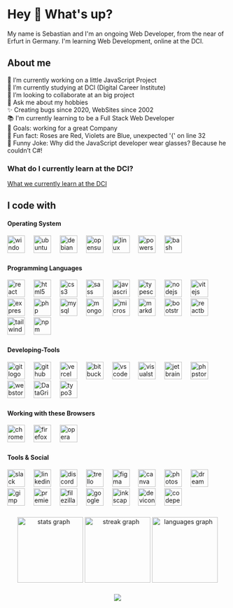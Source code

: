 # Hey 👋 What's up?

My name is Sebastian and I'm an ongoing Web Developer, from the near of Erfurt in Germany. I'm learning Web Development, online at the DCI.

## About me

🔭 I’m currently working on a little JavaScript Project  
🌱 I’m currently studying at DCI (Digital Career Institute)  
👯 I’m looking to collaborate at an big project  
💬 Ask me about my hobbies  
✨ Creating bugs since 2020, WebSites since 2002  
📚 I'm currently learning to be a Full Stack Web Developer  
🎯 Goals: working for a great Company  
🎲 Fun fact: Roses are Red, Violets are Blue, unexpected '{' on line 32  
🎊 Funny Joke: Why did the JavaScript developer wear glasses? Because he couldn’t C#!

### What do I currently learn at the DCI?

[What we currently learn at the DCI](learn_at_dci.md "What we currently learn at DCI")

## I code with

#### Operating System

<div align="left">
  <img src="https://cdn.jsdelivr.net/gh/devicons/devicon@latest/icons/windows11/windows11-original.svg" height="40" alt="windows11 logo" title="Microsoft Windows 7/8/10/11 + Server 2012/2016/2019"  />
  <img width="12" />
  <img src="https://cdn.simpleicons.org/ubuntu/E95420" height="40" alt="ubuntu logo" alt="ubuntu logo" title="Ubuntu, Zorin + andere Distro's" />
  <img width="12" />
  <img src="https://cdn.jsdelivr.net/gh/devicons/devicon/icons/debian/debian-original.svg" height="40" alt="debian logo" title="Debian" />
  <img width="12" />
  <img src="https://cdn.jsdelivr.net/gh/devicons/devicon/icons/opensuse/opensuse-original.svg" height="40" alt="opensuse logo" title="OpenSuse"  />
  <img width="12" />
  <img src="https://cdn.jsdelivr.net/gh/devicons/devicon/icons/linux/linux-original.svg" height="40" alt="linux logo" title="Linux UI+CLI/Terminal"  />  
  <img width="12" />
  <img src="https://cdn.jsdelivr.net/gh/devicons/devicon@latest/icons/powershell/powershell-original.svg" height="40" alt="powershell logo" title="Microsoft Windows PowerShell 7"  />
  <img width="12" />
  <img src="https://cdn.simpleicons.org/gnubash/4EAA25" height="40" alt="bash logo" title="Linux Bash (Terminal)" />
</div>

###

#### Programming Languages

<div align="left">

<img src="https://cdn.jsdelivr.net/gh/devicons/devicon/icons/react/react-original.svg" height="40" alt="react logo"  />
<img width="12" />
<!--   <img src="https://cdn.jsdelivr.net/gh/devicons/devicon/icons/csharp/csharp-original.svg" height="40" alt="csharp logo"  /> -->
<!--  <img width="12" /> -->
  <img src="https://cdn.jsdelivr.net/gh/devicons/devicon/icons/html5/html5-original.svg" height="40" alt="html5 logo" title="HTML 5"  />
  <img width="12" />
  <img src="https://cdn.jsdelivr.net/gh/devicons/devicon/icons/css3/css3-original.svg" height="40" alt="css3 logo" title="CSS 3" />
    <img width="12" />
  <img src="https://cdn.jsdelivr.net/gh/devicons/devicon/icons/sass/sass-original.svg" height="40" alt="sass logo" title="SASS / SCSS"  />
  <img width="12" />
  <img src="https://cdn.jsdelivr.net/gh/devicons/devicon/icons/javascript/javascript-original.svg" height="40" alt="javascript logo" title="JavaScript" />
  <img width="12" />
  <img src="https://cdn.jsdelivr.net/gh/devicons/devicon/icons/typescript/typescript-original.svg" height="40" alt="typescript logo" title="TypeScript" />
  <img width="12" />
  <img src="https://cdn.jsdelivr.net/gh/devicons/devicon/icons/nodejs/nodejs-original.svg" height="40" alt="nodejs logo" title="Node.JS" />
  <img width="12" />
  <img src="https://cdn.jsdelivr.net/gh/devicons/devicon@latest/icons/vitejs/vitejs-original.svg" height="40" alt="vitejs logo" title="Vite.JS" />
  <img width="12" />
  <img src="https://cdn.jsdelivr.net/gh/devicons/devicon@latest/icons/express/express-original.svg" height="40" alt="expressjs logo" title="express.JS"  />
  <img width="12" />
  <img src="https://cdn.jsdelivr.net/gh/devicons/devicon@latest/icons/php/php-original.svg" height="40" alt="php logo" title="PHP 8" />
  <img width="12" />
  <img src="https://cdn.jsdelivr.net/gh/devicons/devicon/icons/mysql/mysql-original.svg" height="40" alt="mysql logo" title="MySQL" />
  <img width="12" />
  <img src="https://cdn.jsdelivr.net/gh/devicons/devicon@latest/icons/mongodb/mongodb-original.svg"  height="40" alt="mongodb logo" title="MongoDB"  />
  <img width="12" />
  <img src="https://cdn.jsdelivr.net/gh/devicons/devicon@latest/icons/microsoftsqlserver/microsoftsqlserver-original.svg"  height="40" alt="microsoftsqlserver logo" title="Microsoft SQL Server"  />
  <img width="12" />
  <img src="https://cdn.jsdelivr.net/gh/devicons/devicon/icons/markdown/markdown-original.svg" height="40" alt="markdown logo" title="MarkDown" />
  <img width="12" />
  <img src="https://cdn.jsdelivr.net/gh/devicons/devicon/icons/bootstrap/bootstrap-original.svg" height="40" alt="bootstrap logo" title="BootStrap 5"  />
  <img width="12" />
  <img src="https://cdn.jsdelivr.net/gh/devicons/devicon@latest/icons/reactbootstrap/reactbootstrap-original.svg"  height="40" alt="reactbootstrap logo" title="ReactBootStrap"  />
  <img width="12" />  
  <img src="https://cdn.simpleicons.org/tailwindcss/06B6D4" height="40" alt="tailwindcss logo" title="TailWind" />
  <img width="12" />
  <img src="https://cdn.jsdelivr.net/gh/devicons/devicon/icons/npm/npm-original-wordmark.svg" height="40" alt="npm logo" title="npm - Node Packet Manager" />
</div>

###

###

#### Developing-Tools

<div align="left">
  <img src="https://cdn.jsdelivr.net/gh/devicons/devicon/icons/git/git-original.svg" height="40" alt="git logo" title="Git / GitBash / Git for Windows" />
  <img width="12" />
  <img src="https://cdn.jsdelivr.net/gh/devicons/devicon@latest/icons/github/github-original.svg" height="40" alt="github logo" title="GitHub / GitHub Desktop"  />
  <img width="12" />
  <img src="https://cdn.jsdelivr.net/gh/devicons/devicon@latest/icons/vercel/vercel-original.svg"  height="40" alt="vercel logo" title="Vercel"  />
  <img width="12" />
  <img src="https://cdn.jsdelivr.net/gh/devicons/devicon/icons/bitbucket/bitbucket-original.svg" height="40" alt="bitbucket logo" title="BitBucket" />
  <img width="12" />
  <img src="https://cdn.jsdelivr.net/gh/devicons/devicon/icons/vscode/vscode-original.svg" height="40" alt="vscode logo" title="VSCode" />
  <img width="12" />
  <img src="https://cdn.jsdelivr.net/gh/devicons/devicon@latest/icons/visualstudio/visualstudio-original.svg"  height="40" alt="visualstudio logo" title="Microsoft Visual Studio Professional & Community"  />
  <img width="12" />
  <img src="https://cdn.jsdelivr.net/gh/devicons/devicon@latest/icons/jetbrains/jetbrains-original.svg" height="40" alt="jetbrains logo" title="JetBrains IDE"  />
  <img width="12" />
  <img src="https://cdn.jsdelivr.net/gh/devicons/devicon@latest/icons/phpstorm/phpstorm-original.svg" height="40" alt="phpstorm logo" title="JetBrains PHPStorm IDE"  />
  <img width="12" />
  <img src="https://cdn.jsdelivr.net/gh/devicons/devicon@latest/icons/webstorm/webstorm-original.svg" height="40" alt="webstorm logo" title="JetBrains WebStorm IDE" />
  <img width="12" />
  <img src="https://cdn.jsdelivr.net/gh/devicons/devicon@latest/icons/datagrip/datagrip-original.svg" height="40" alt="DataGrip logo" title="JetBrains DataGrip IDE" />
  <img width="12" />
  <img src="https://cdn.simpleicons.org/typo3/FF8700" height="40" alt="typo3 logo" title="Typo 3" />
  <!-- <img width="12" /> -->
    <!-- <img src="https://cdn.jsdelivr.net/gh/devicons/devicon/icons/hugo/hugo-original.svg" height="40" alt="hugo logo" title="Hugo"  /> -->
  </div>

###

#### Working with these Browsers

<div align="left">
  <img src="https://cdn.jsdelivr.net/gh/devicons/devicon/icons/chrome/chrome-original.svg" height="40" alt="chrome logo" title="Google Chrome" />
  <img width="12" />
  <img src="https://cdn.jsdelivr.net/gh/devicons/devicon/icons/firefox/firefox-original.svg" height="40" alt="firefox logo" title="Mozilla Firefox" />
  <img width="12" />
  <img src="https://cdn.jsdelivr.net/gh/devicons/devicon/icons/opera/opera-original.svg" height="40" alt="opera logo" title="Opera Browser" />
</div>

###

#### Tools & Social

<div align="left">
  <img src="https://cdn.jsdelivr.net/gh/devicons/devicon/icons/slack/slack-original.svg" height="40" alt="slack logo" title="Slack" />
  <img width="12" />
  <a href="https://www.linkedin.com/in/sebastian-peinelt-01b7524a" target="_blank">
  <img src="https://skillicons.dev/icons?i=linkedin" height="40" alt="linkedin logo" title="LinkedIn" /></a>
  <img width="12" />
  <img src="https://skillicons.dev/icons?i=discord" height="40" alt="discord logo" title="Discord // User: BulletStormXT" />
  <img width="12" />
  <img src="https://cdn.jsdelivr.net/gh/devicons/devicon@latest/icons/trello/trello-original.svg" height="40" alt="trello logo" title="Trello" />
  <img width="12" />
  <img src="https://cdn.jsdelivr.net/gh/devicons/devicon/icons/figma/figma-original.svg" height="40" alt="figma logo" title="Figma" />
  <img width="12" />
  <img src="https://cdn.jsdelivr.net/gh/devicons/devicon/icons/canva/canva-original.svg" height="40" alt="canva logo" title="Canva" />
  <img width="12" />
  <img src="https://cdn.jsdelivr.net/gh/devicons/devicon@latest/icons/photoshop/photoshop-original.svg" height="40" alt="photoshop logo" title="Adobe Photoshop" />
  <img width="12" />
  <img src="https://cdn.jsdelivr.net/gh/devicons/devicon@latest/icons/dreamweaver/dreamweaver-original.svg" height="40" alt="dreamweaver logo" title="Adobe DreamWeaver" />
  <img width="12" />  
  <img src="https://cdn.jsdelivr.net/gh/devicons/devicon/icons/gimp/gimp-original.svg" height="40" alt="gimp logo" title="GIMP - Gnu Image Manipulation Program" />
  <img width="12" />
  <img src="https://cdn.jsdelivr.net/gh/devicons/devicon@latest/icons/premierepro/premierepro-original.svg" height="40" alt="premierepro logo" title="Adobe Premiere Pro" />
  <img width="12" />
  <img src="https://cdn.jsdelivr.net/gh/devicons/devicon@latest/icons/filezilla/filezilla-original.svg" height="40" alt="filezilla logo" title="FileZilla (FTP/SFTP)" />
  <img width="12" />
  <img src="https://cdn.jsdelivr.net/gh/devicons/devicon/icons/google/google-original.svg" height="40" alt="google logo" title="Google" />
  <img width="12" />
  <img src="https://cdn.jsdelivr.net/gh/devicons/devicon/icons/inkscape/inkscape-original.svg" height="40" alt="inkscape logo" title="InkScape" />
  <img width="12" />
  <img src="https://cdn.jsdelivr.net/gh/devicons/devicon/icons/devicon/devicon-original.svg" height="40" alt="devicon logo" title="DevIcon" />
  <img width="12" />
  <img src="https://cdn.jsdelivr.net/gh/devicons/devicon@latest/icons/codepen/codepen-original.svg" height="40" alt="codepen logo" title="CodePen" />
</div>

###

###

<div align="center">
<img src="https://github-readme-stats.vercel.app/api?username=BulletStormXT&hide_title=false&hide_rank=false&show_icons=true&include_all_commits=true&count_private=true&disable_animations=false&theme=dracula&locale=de&hide_border=true&order=1" height="150" alt="stats graph"  />
<img src="https://streak-stats.demolab.com?user=BulletStormXT&locale=de&mode=daily&theme=dracula&hide_border=true&border_radius=5&order=3" height="150" alt="streak graph"  />
<img src="https://github-readme-stats.vercel.app/api/top-langs?username=BulletStormXT&locale=de&hide_title=false&layout=compact&card_width=380&langs_count=5&theme=dracula&hide_border=true&order=2" height="150"  alt="languages graph"  />

</div>

###

<div align="center">
  <img src="https://profile-counter.glitch.me/BulletStormXT/count.svg?"  />
</div>

###

<!-- A -->
